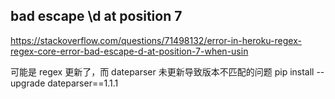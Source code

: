 ## bad escape \d at position 7

https://stackoverflow.com/questions/71498132/error-in-heroku-regex-regex-core-error-bad-escape-d-at-position-7-when-usin

可能是 regex 更新了，而 dateparser 未更新导致版本不匹配的问题
pip install --upgrade dateparser==1.1.1
